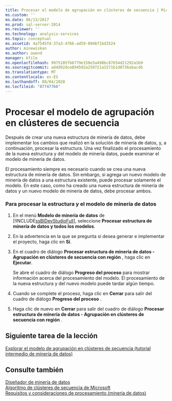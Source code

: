 ```yaml
---
title: Procesar el modelo de agrupación en clústeres de secuencia | Microsoft Docs
ms.custom: ''
ms.date: 06/13/2017
ms.prod: sql-server-2014
ms.reviewer: ''
ms.technology: analysis-services
ms.topic: conceptual
ms.assetid: 4a7545fd-37a3-4766-ad59-0946f1bd3524
author: minewiskan
ms.author: owend
manager: kfile
ms.openlocfilehash: 9975105fb6779e150e3a498bc87654d21292a1b9
ms.sourcegitcommit: ad4d92dce894592a259721a1571b1d8736abacdb
ms.translationtype: MT
ms.contentlocale: es-ES
ms.lasthandoff: 08/04/2020
ms.locfileid: "87747766"
---
```

# <a name="processing-the-sequence-clustering-model"></a>Procesar el modelo de agrupación en clústeres de secuencia
  Después de crear una nueva estructura de minería de datos, debe implementar los cambios que realizó en la solución de minería de datos, y, a continuación, procesar la estructura. Una vez finalizado el procesamiento de la nueva estructura y del modelo de minería datos, puede examinar el modelo de minería de datos.  
  
 El procesamiento siempre es necesario cuando se crea una nueva estructura de minería de datos. Sin embargo, si agrega un nuevo modelo de minería de datos a una estructura existente, puede procesar solamente el modelo. En este caso, como ha creado una nueva estructura de minería de datos y un nuevo modelo de minería de datos, debe procesar ambos.  
  
### <a name="to-process-the-mining-structure-and-model"></a>Para procesar la estructura y el modelo de minería de datos  
  
1.  En el menú **Modelo de minería de datos** de [!INCLUDE[ssBIDevStudioFull](../includes/ssbidevstudiofull-md.md)], seleccione **Procesar estructura de minería de datos y todos los modelos**.  
  
2.  En la advertencia en la que se pregunta si desea generar e implementar el proyecto, haga clic en **Sí**.  
  
3.  En el cuadro de diálogo **Procesar estructura de minería de datos - Agrupación en clústeres de secuencia con región** , haga clic en **Ejecutar**.  
  
     Se abre el cuadro de diálogo **Progreso del proceso** para mostrar información acerca del procesamiento del modelo. El procesamiento de la nueva estructura y del nuevo modelo puede tardar algún tiempo.  
  
4.  Cuando se complete el proceso, haga clic en **Cerrar** para salir del cuadro de diálogo **Progreso del proceso** .  
  
5.  Haga clic de nuevo en **Cerrar** para salir del cuadro de diálogo **Procesar estructura de minería de datos - Agrupación en clústeres de secuencia con región** .  
  
## <a name="next-task-in-lesson"></a>Siguiente tarea de la lección  
 [Explorar el modelo de agrupación en clústeres de secuencia &#40;tutorial intermedio de minería de datos&#41;](../../2014/tutorials/exploring-the-sequence-clustering-model-intermediate-data-mining-tutorial.md)  
  
## <a name="see-also"></a>Consulte también  
 [Diseñador de minería de datos](../../2014/analysis-services/data-mining/data-mining-designer.md)   
 [Algoritmo de clústeres de secuencia de Microsoft](../../2014/analysis-services/data-mining/microsoft-sequence-clustering-algorithm.md)   
 [Requisitos y consideraciones de procesamiento &#40;minería de datos&#41;](../../2014/analysis-services/data-mining/processing-requirements-and-considerations-data-mining.md)  
  
  
